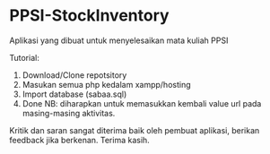 # PPSI-StockInventory
Aplikasi yang dibuat untuk menyelesaikan mata kuliah PPSI 

Tutorial:
  1. Download/Clone repotsitory
  2. Masukan semua php kedalam xampp/hosting
  3. Import database (sabaa.sql)
  4. Done
  NB: diharapkan untuk memasukkan kembali value url pada masing-masing aktivitas.
  
  
Kritik dan saran sangat diterima baik oleh pembuat aplikasi, berikan feedback jika berkenan.
Terima kasih.
